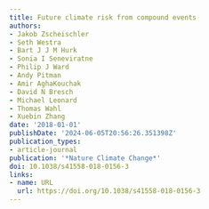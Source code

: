 ```yaml
---
title: Future climate risk from compound events
authors:
- Jakob Zscheischler
- Seth Westra
- Bart J J M Hurk
- Sonia I Seneviratne
- Philip J Ward
- Andy Pitman
- Amir AghaKouchak
- David N Bresch
- Michael Leonard
- Thomas Wahl
- Xuebin Zhang
date: '2018-01-01'
publishDate: '2024-06-05T20:56:26.351398Z'
publication_types:
- article-journal
publication: '*Nature Climate Change*'
doi: 10.1038/s41558-018-0156-3
links:
- name: URL
  url: https://doi.org/10.1038/s41558-018-0156-3
---
```

